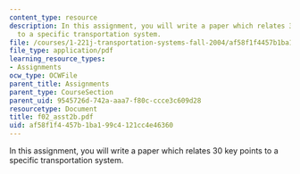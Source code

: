 ```yaml
---
content_type: resource
description: In this assignment, you will write a paper which relates 30 key points
  to a specific transportation system.
file: /courses/1-221j-transportation-systems-fall-2004/af58f1f4457b1ba199c4121cc4e46360_f02_asst2b.pdf
file_type: application/pdf
learning_resource_types:
- Assignments
ocw_type: OCWFile
parent_title: Assignments
parent_type: CourseSection
parent_uid: 9545726d-742a-aaa7-f80c-ccce3c609d28
resourcetype: Document
title: f02_asst2b.pdf
uid: af58f1f4-457b-1ba1-99c4-121cc4e46360
---
```

In this assignment, you will write a paper which relates 30 key points to a specific transportation system.

